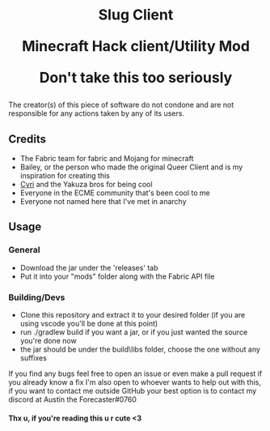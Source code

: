 <h1 align="center">
    <p> Slug Client
    <p> Minecraft Hack client/Utility Mod
    <p> Don't take this too seriously
</h1>

The creator(s) of this piece of software do not condone and are not responsible for any actions taken by any of its users.

## Credits

- The Fabric team for fabric and Mojang for minecraft
- Bailey, or the person who made the original Queer Client and is my inspiration for creating this
- [Cyri](https://github.com/Fentanull) and the Yakuza bros for being cool
- Everyone in the ECME community that's been cool to me
- Everyone not named here that I've met in anarchy

## Usage

### General

- Download the jar under the 'releases' tab
- Put it into your "mods" folder along with the Fabric API file

### Building/Devs

- Clone this repository and extract it to your desired folder (if you are using vscode you'll be done at this point)
- run ./gradlew build if you want a jar, or if you just wanted the source you're done now
- the jar should be under the build\libs folder, choose the one without any suffixes

If you find any bugs feel free to open an issue or even make a pull request if you already know a fix
I'm also open to whoever wants to help out with this, if you want to contact me outside GitHub your best option is to contact my discord at Austin the Forecaster#0760

#### Thx u, if you're reading this u r cute <3
